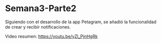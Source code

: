 # Semana3-Parte2
Siguiendo con el desarrollo de la app Petagram, se añadió la funcionalidad de crear y recibir notificaciones. 

Video resumen: https://youtu.be/yZl_PjnHgRk

